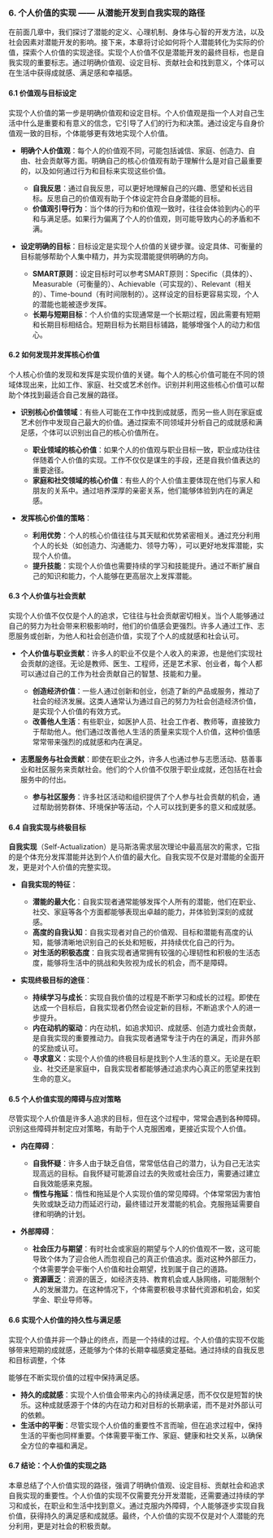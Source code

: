 ### 6. **个人价值的实现** —— 从潜能开发到自我实现的路径

在前面几章中，我们探讨了潜能的定义、心理机制、身体与心智的开发方法，以及社会因素对潜能开发的影响。接下来，本章将讨论如何将个人潜能转化为实际的价值，探索个人价值的实现途径。实现个人价值不仅是潜能开发的最终目标，也是自我实现的重要标志。通过明确价值观、设定目标、贡献社会和找到意义，个体可以在生活中获得成就感、满足感和幸福感。

#### 6.1 **价值观与目标设定**

实现个人价值的第一步是明确价值观和设定目标。个人价值观是指一个人对自己生活中什么是重要和有意义的信念，它引导了人们的行为和决策。通过设定与自身价值观一致的目标，个体能够更有效地实现个人价值。

- **明确个人价值观**：每个人的价值观不同，可能包括诚信、家庭、创造力、自由、社会贡献等方面。明确自己的核心价值观有助于理解什么是对自己最重要的，以及如何通过行为和目标来实现这些价值。
    - **自我反思**：通过自我反思，可以更好地理解自己的兴趣、愿望和长远目标。反思自己的价值观有助于个体设定符合自身潜能的目标。
    - **价值观引导行为**：当个体的行为和价值观一致时，往往会体验到内心的平和与满足感。如果行为偏离了个人的价值观，则可能导致内心的矛盾和不满。

- **设定明确的目标**：目标设定是实现个人价值的关键步骤。设定具体、可衡量的目标能够帮助个人集中精力，并为实现潜能提供明确的方向。
    - **SMART原则**：设定目标时可以参考SMART原则：Specific（具体的）、Measurable（可衡量的）、Achievable（可实现的）、Relevant（相关的）、Time-bound（有时间限制的）。这样设定的目标更容易实现，个人的潜能也能被逐步发挥。
    - **长期与短期目标**：个人价值的实现通常是一个长期过程，因此需要有短期和长期目标相结合。短期目标为长期目标铺路，能够增强个人的动力和信心。

#### 6.2 **如何发现并发挥核心价值**

个人核心价值的发现和发挥是实现价值的关键。每个人的核心价值可能在不同的领域体现出来，比如工作、家庭、社交或艺术创作。识别并利用这些核心价值可以帮助个体找到最适合自己发展的路径。

- **识别核心价值领域**：有些人可能在工作中找到成就感，而另一些人则在家庭或艺术创作中发现自己最大的价值。通过探索不同领域并分析自己的成就感和满足感，个体可以识别出自己的核心价值所在。
    - **职业领域的核心价值**：如果个人的价值观与职业目标一致，职业成功往往伴随着个人价值的实现。工作不仅仅是谋生的手段，还是自我价值表达的重要途径。
    - **家庭和社交领域的核心价值**：有些人的个人价值主要体现在他们与家人和朋友的关系中。通过培养深厚的亲密关系，他们能够体验到内在的满足感。

- **发挥核心价值的策略**：
    - **利用优势**：个人的核心价值往往与其天赋和优势紧密相关。通过充分利用个人的长处（如创造力、沟通能力、领导力等），可以更好地发挥潜能，实现个人价值。
    - **提升技能**：实现个人价值也需要持续的学习和技能提升。通过不断扩展自己的知识和能力，个人能够在更高层次上发挥潜能。

#### 6.3 **个人价值与社会贡献**

实现个人价值不仅仅是个人的追求，它往往与社会贡献密切相关。当个人能够通过自己的努力为社会带来积极影响时，他们的价值感会更强烈。许多人通过工作、志愿服务或创新，为他人和社会创造价值，实现了个人的成就感和社会认可。

- **个人价值与职业贡献**：许多人的职业不仅是个人收入的来源，也是他们实现社会贡献的途径。无论是教师、医生、工程师，还是艺术家、创业者，每个人都可以通过自己的工作为社会贡献自己的智慧、技能和力量。
    - **创造经济价值**：一些人通过创新和创业，创造了新的产品或服务，推动了社会的经济发展。这类人通常认为通过自己的努力为社会创造经济价值，是实现个人价值的有效方式。
    - **改善他人生活**：有些职业，如医护人员、社会工作者、教师等，直接致力于帮助他人。他们通过改善他人生活的质量来实现个人价值，这种价值感常常带来强烈的成就感和内在满足。

- **志愿服务与社会贡献**：即使在职业之外，许多人也通过参与志愿活动、慈善事业和社区服务来贡献社会。他们的个人价值不仅限于职业成就，还包括在社会服务中的付出。
    - **参与社区服务**：许多社区活动和组织提供了个人参与社会贡献的机会，通过帮助弱势群体、环境保护等活动，个人可以找到更多的意义和成就感。

#### 6.4 **自我实现与终极目标**

**自我实现**（Self-Actualization）是马斯洛需求层次理论中最高层次的需求，它指的是个体充分发挥潜能并达到个人价值的最大化。自我实现不仅是对潜能的全面开发，更是对个人价值的完整实现。

- **自我实现的特征**：
    - **潜能的最大化**：自我实现者通常能够发挥个人所有的潜能，他们在职业、社交、家庭等各个方面都能够表现出卓越的能力，并体验到深刻的成就感。
    - **高度的自我认知**：自我实现者对自己的价值观、目标和潜能有高度的认知，能够清晰地识别自己的长处和短板，并持续优化自己的行为。
    - **对生活的积极态度**：自我实现者通常拥有较强的心理韧性和积极的生活态度，能够将生活中的挑战和失败视为成长的机会，而不是障碍。

- **实现终极目标的途径**：
    - **持续学习与成长**：实现自我价值的过程是不断学习和成长的过程。即使在达成一个目标后，自我实现者仍然会设定新的目标，不断追求个人的进一步提升。
    - **内在动机的驱动**：内在动机，如追求知识、成就感、创造力或社会贡献，是自我实现的重要推动力。自我实现者通常专注于内在的满足，而非外部的奖励或认可。
    - **寻求意义**：实现个人价值的终极目标是找到个人生活的意义。无论是在职业、社交还是家庭中，自我实现者都能够通过追求内心真正的愿望来找到生命的意义。

#### 6.5 **个人价值实现的障碍与应对策略**

尽管实现个人价值是许多人追求的目标，但在这个过程中，常常会遇到各种障碍。识别这些障碍并制定应对策略，有助于个人克服困难，更接近实现个人价值。

- **内在障碍**：
    - **自我怀疑**：许多人由于缺乏自信，常常低估自己的潜力，认为自己无法实现高远的目标。自我怀疑可能源自过去的失败或社会压力，需要通过建立自我效能感来克服。
    - **惰性与拖延**：惰性和拖延是个人实现价值的常见障碍。个体常常因为害怕失败或缺乏动力而延迟行动，最终错过开发潜能的机会。克服拖延需要自律和明确的计划。
  
- **外部障碍**：
    - **社会压力与期望**：有时社会或家庭的期望与个人的价值观不一致，这可能导致个体为了迎合他人而忽视自己的真正价值追求。面对这种外部压力，个体需要学会平衡个人价值和社会期望，找到属于自己的道路。
    - **资源匮乏**：资源的匮乏，如经济支持、教育机会或人脉网络，可能限制个人的发展潜力。在这种情况下，个体需要积极寻求替代资源和机会，如奖学金、职业导师等。

#### 6.6 **实现个人价值的持久性与满足感**

实现个人价值并非一个静止的终点，而是一个持续的过程。个人价值的实现不仅能够带来短期的成就感，还能够为个体的长期幸福感奠定基础。通过持续的自我反思和目标调整，个体

能够在不断实现价值的过程中保持满足感。

- **持久的成就感**：实现个人价值会带来内心的持续满足感，而不仅仅是短暂的快乐。这种成就感源于个体的内在动力和对目标的长期承诺，而不是对外部认可的依赖。
- **生活中的平衡**：尽管实现个人价值的重要性不言而喻，但在追求过程中，保持生活的平衡也同样重要。个体需要平衡工作、家庭、健康和社交关系，以确保全方位的幸福和满足。

#### 6.7 **结论：个人价值的实现之路**

本章总结了个人价值实现的路径，强调了明确价值观、设定目标、贡献社会和追求自我实现的重要性。个人价值的实现不仅需要充分开发潜能，还需要通过持续的学习和成长，在职业和生活中找到意义。通过克服内外障碍，个人能够逐步实现自我价值，获得持久的满足感和成就感。最终，个人价值的实现不仅是对个人潜能的充分利用，更是对社会的积极贡献。